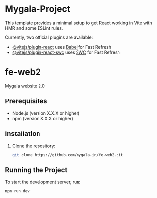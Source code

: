 # Mygala-Project

This template provides a minimal setup to get React working in Vite with HMR and some ESLint rules.

Currently, two official plugins are available:

- [@vitejs/plugin-react](https://github.com/vitejs/vite-plugin-react/blob/main/packages/plugin-react/README.md) uses [Babel](https://babeljs.io/) for Fast Refresh
- [@vitejs/plugin-react-swc](https://github.com/vitejs/vite-plugin-react-swc) uses [SWC](https://swc.rs/) for Fast Refresh

# fe-web2
Mygala website 2.0

## Prerequisites
- Node.js (version X.X.X or higher)
- npm (version X.X.X or higher)

## Installation
1. Clone the repository:
   ```bash
   git clone https://github.com/mygala-in/fe-web2.git


## Running the Project
To start the development server, run:
```bash
npm run dev

